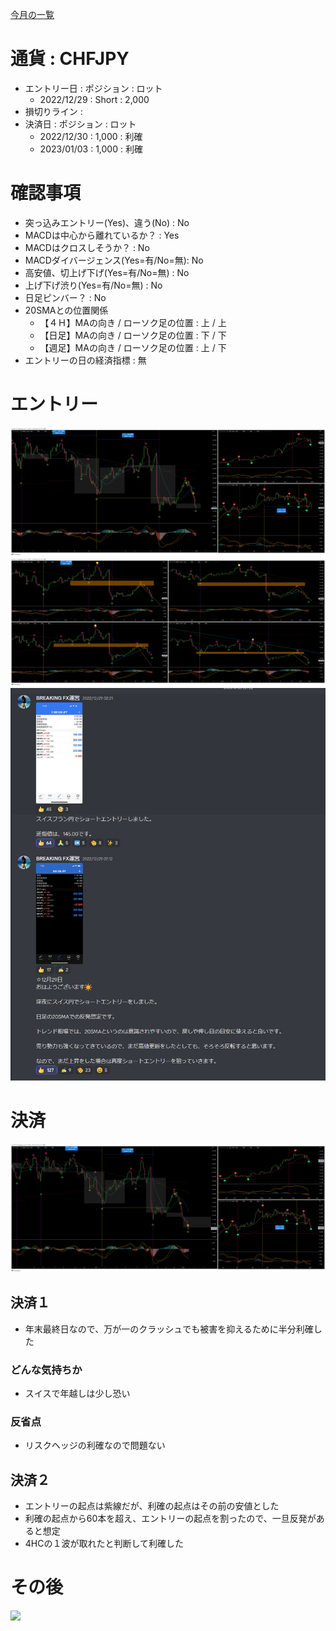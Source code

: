[今月の一覧](../main.md)

# 通貨 : CHFJPY
- エントリー日 : ポジション : ロット
  - 2022/12/29 : Short : 2,000
- 損切りライン : 
- 決済日 : ポジション : ロット
  - 2022/12/30 : 1,000 : 利確
  - 2023/01/03 : 1,000 : 利確

# 確認事項
- 突っ込みエントリー(Yes)、違う(No) : No
- MACDは中心から離れているか？      : Yes
- MACDはクロスしそうか？            : No
- MACDダイバージェンス(Yes=有/No=無): No
- 高安値、切上げ下げ(Yes=有/No=無)  : No
- 上げ下げ渋り(Yes=有/No=無)        : No
- 日足ピンバー？                    : No
- 20SMAとの位置関係
  - 【４Ｈ】MAの向き / ローソク足の位置 : 上 / 上
  - 【日足】MAの向き / ローソク足の位置 : 下 / 下
  - 【週足】MAの向き / ローソク足の位置 : 上 / 下
- エントリーの日の経済指標 : 無

# エントリー
![](img/2022-12-31-08-26-09.png)
![](img/2022-12-31-08-26-45.png)
![](img/2022-12-31-08-25-57.png)

# 決済
![](img/2023-01-03-16-51-52.png)
## 決済１
- 年末最終日なので、万が一のクラッシュでも被害を抑えるために半分利確した

### どんな気持ちか
- スイスで年越しは少し恐い

### 反省点
- リスクヘッジの利確なので問題ない

## 決済２
- エントリーの起点は紫線だが、利確の起点はその前の安値とした
- 利確の起点から60本を超え、エントリーの起点を割ったので、一旦反発があると想定
- 4HCの１波が取れたと判断して利確した

# その後
![](./af01.png)


